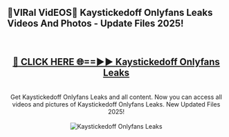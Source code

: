 <h2>🔴VIRal VidEOS🔴 Kaystickedoff Onlyfans Leaks Videos And Photos - Update Files 2025!</h2>
<br>
<div align="center">
<h2><a href="https://virallinks.top/odZfE0" rel="nofollow">🔴 CLICK HERE 🌐==►► Kaystickedoff Onlyfans Leaks</a></h2>
<br>
Get Kaystickedoff Onlyfans Leaks and all content. Now you can access all videos and pictures of Kaystickedoff Onlyfans Leaks. New Updated Files 2025!
<br>
<br>
<a href="https://virallinks.top/odZfE0" rel="nofollow" data-target="animated-image.originalLink"><img src="https://i.imgur.com/dJHk4Zq.gif)" alt="Kaystickedoff Onlyfans Leaks" style="max-width: 100%; display: inline-block;" data-target="animated-image.originalImage"></a>
</div>
<br>
